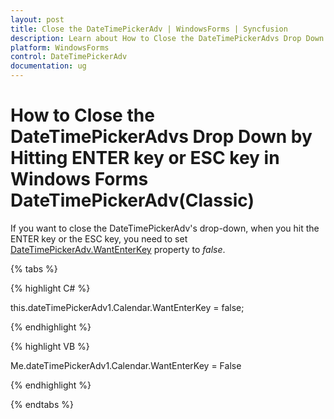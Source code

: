 ```yaml
---
layout: post
title: Close the DateTimePickerAdv | WindowsForms | Syncfusion
description: Learn about How to Close the DateTimePickerAdvs Drop Down by Hitting ENTER key or ESC key support in Syncfusion Windows Forms DateTimePickerAdv(Classic) control and more details.
platform: WindowsForms
control: DateTimePickerAdv 
documentation: ug
---
```

# How to Close the DateTimePickerAdvs Drop Down by Hitting ENTER key or ESC key in Windows Forms DateTimePickerAdv(Classic)

If you want to close the DateTimePickerAdv's drop-down, when you hit the ENTER key or the ESC key, you need to set [DateTimePickerAdv.WantEnterKey](https://help.syncfusion.com/cr/windowsforms/Syncfusion.Windows.Forms.Tools.MonthCalendarAdv.html#Syncfusion_Windows_Forms_Tools_MonthCalendarAdv_WantEnterKey) property to _false_.

{% tabs %}

{% highlight C# %}

this.dateTimePickerAdv1.Calendar.WantEnterKey = false;

{% endhighlight %}

{% highlight VB %}

Me.dateTimePickerAdv1.Calendar.WantEnterKey = False

{% endhighlight %}

{% endtabs %}
